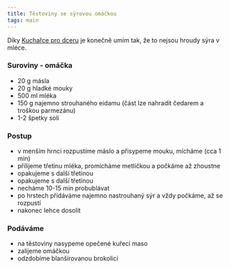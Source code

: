 ```yaml
---
title: Těstoviny se sýrovou omáčkou
tags: main
---
```


Díky [Kuchařce pro dceru](https://www.kucharkaprodceru.cz/syrova-omacka/) je konečně umím tak, že to nejsou hroudy sýra v mléce.

### Suroviny - omáčka
- 20 g másla
- 20 g hladké mouky
- 500 ml mléka
- 150 g najemno strouhaného eidamu (část lze nahradit čedarem a troškou parmezánu)
- 1-2 špetky soli

### Postup
- v menším hrnci rozpustíme máslo a přisypeme mouku, mícháme (cca 1 min)
- přilijeme třetinu mléka, promícháme metličkou a počkáme až zhoustne
- opakujeme s další třetinou
- opakujeme s další třetinou
- necháme 10-15 min probublávat
- po hrstech přidáváme najemno nastrouhaný sýr a vždy počkáme, až se rozpustí
- nakonec lehce dosolit

### Podáváme
- na těstoviny nasypeme opečené kuřecí maso
- zalijeme omáčkou
- odzdobíme blanšírovanou brokolicí
